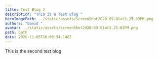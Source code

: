 ```yaml
---
title: Test Blog 2
description: "This is a Test Blog "
heroImagePath: ../static/assets/ScreenShot2020-09-01at3.25.03PM.png
authors: "David "
avatar: ../static/assets/ScreenShot2020-09-01at3.25.03PM.png
path: path
date: 2020-11-05T16:09:34.148Z
---
```

This is the second test blog 